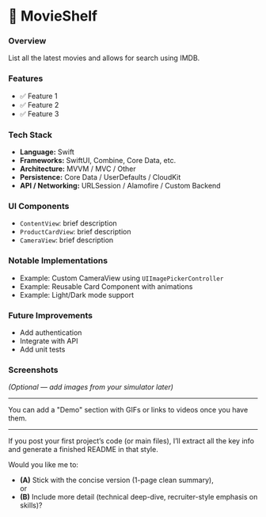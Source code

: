 # 📱 MovieShelf

### Overview
List all the latest movies and allows for search using IMDB.

### Features
- ✅ Feature 1
- ✅ Feature 2
- ✅ Feature 3

### Tech Stack
- **Language:** Swift
- **Frameworks:** SwiftUI, Combine, Core Data, etc.
- **Architecture:** MVVM / MVC / Other
- **Persistence:** Core Data / UserDefaults / CloudKit
- **API / Networking:** URLSession / Alamofire / Custom Backend

### UI Components
- `ContentView`: brief description
- `ProductCardView`: brief description
- `CameraView`: brief description

### Notable Implementations
- Example: Custom CameraView using `UIImagePickerController`
- Example: Reusable Card Component with animations
- Example: Light/Dark mode support

### Future Improvements
- Add authentication
- Integrate with API
- Add unit tests

### Screenshots
*(Optional — add images from your simulator later)*

---

You can add a "Demo" section with GIFs or links to videos once you have them.

---

If you post your first project’s code (or main files), I’ll extract all the key info and generate a finished README in that style.

Would you like me to:
- **(A)** Stick with the concise version (1-page clean summary),  
or  
- **(B)** Include more detail (technical deep-dive, recruiter-style emphasis on skills)?
